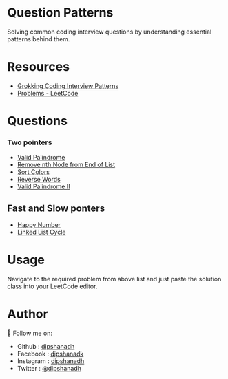 # Question Patterns

Solving common coding interview questions by understanding essential patterns behind them.

# Resources

- [Grokking Coding Interview Patterns](https://www.educative.io/courses/grokking-coding-interview-patterns-cpp)
- [Problems - LeetCode](https://leetcode.com/problemset/all/)

# Questions

### Two pointers

- [Valid Palindrome](https://github.com/dipshanadh/question-patterns/blob/main/two-pointers/valid-palindrome.cpp)
- [Remove nth Node from End of List](https://github.com/dipshanadh/question-patterns/blob/main/two-pointers/remove-nth-node-from-end-of-list.cpp)
- [Sort Colors](https://github.com/dipshanadh/question-patterns/blob/main/two-pointers/sort-colors.cpp)
- [Reverse Words](https://github.com/dipshanadh/question-patterns/blob/main/two-pointers/reverse-words.cpp)
- [Valid Palindrome II](https://github.com/dipshanadh/question-patterns/blob/main/two-pointers/valid-palindrome-ii.cpp)

## Fast and Slow ponters

- [Happy Number](https://github.com/dipshanadh/question-patterns/blob/main/fast-and-slow-pointers/happy-number.cpp)
- [Linked List Cycle](https://github.com/dipshanadh/question-patterns/blob/main/fast-and-slow-pointers/linked-list-cycle.cpp)

# Usage

Navigate to the required problem from above list and just paste the solution class into your LeetCode editor.

# Author

🛴 Follow me on:

- Github : [dipshanadh](https://github.com/dipshanadh)
- Facebook : [dipshanadk](https://facebook.com/dipshanadk)
- Instagram : [dipshanadh](https://instagram.com/dipshanadh)
- Twitter : [@dipshanadh](https://twitter.com/@dipshanadh)
